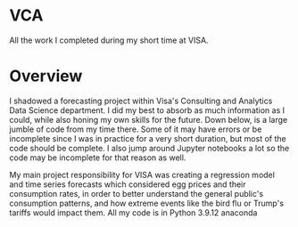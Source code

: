 # VCA
All the work I completed during my short time at VISA.

# Overview
I shadowed a forecasting project within Visa's Consulting and Analytics Data Science department. I did my best to absorb as much information as I could, while also honing my own skills for the future. Down below, is a large jumble of code from my time there. Some of it may have errors or be incomplete since I was in practice for a very short duration, but most of the code should be complete. I also jump around Jupyter notebooks a lot so the code may be incomplete for that reason as well.

My main project responsibility for VISA was creating a regression model and time series forecasts which considered egg prices and their consumption rates, in order to better understand the general public's consumption patterns, and how extreme events like the bird flu or Trump's tariffs would impact them. All my code is in Python 3.9.12 anaconda
